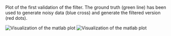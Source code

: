 Plot of the first validation of the filter. 
The ground truth (green line) has been used to generate noisy data (blue cross)
and generate the filtered version (red dots).


<img src="https://github.com/bellonemauro/opendlv/blob/master/resources/VSE_data_test/matlabScripts/dataPlot.png" alt="Visualization of the matlab plot" >


<img src="https://github.com/bellonemauro/opendlv/blob/master/resources/VSE_data_test/matlabScripts/plot_realDataTest.eps" alt="Visualization of the matlab plot" >
